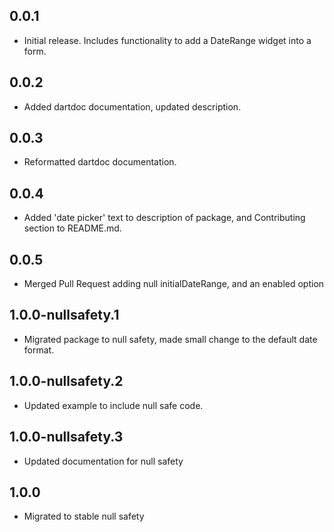 ## 0.0.1

* Initial release. Includes functionality to add a DateRange widget into a form.

## 0.0.2

* Added dartdoc documentation, updated description.

## 0.0.3

* Reformatted dartdoc documentation.

## 0.0.4

* Added 'date picker' text to description of package, and Contributing section to README.md.

## 0.0.5

* Merged Pull Request adding null initialDateRange, and an enabled option

## 1.0.0-nullsafety.1

* Migrated package to null safety, made small change to the default date format.

## 1.0.0-nullsafety.2

* Updated example to include null safe code.

## 1.0.0-nullsafety.3

* Updated documentation for null safety

## 1.0.0

* Migrated to stable null safety